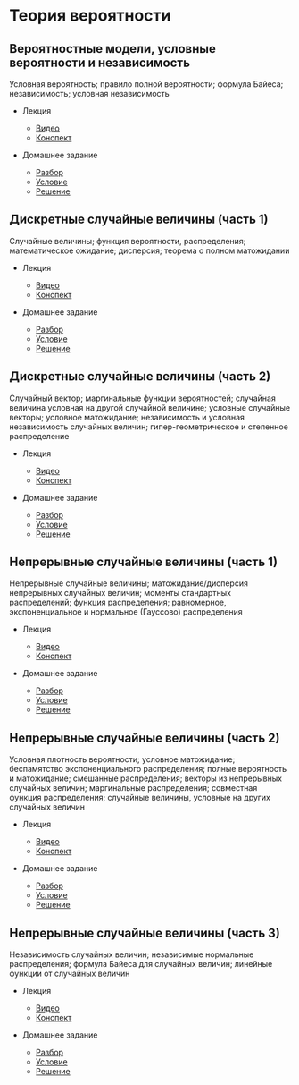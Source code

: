 # Теория вероятности

## Вероятностные модели, условные вероятности и независимость

Условная вероятность; правило полной вероятности; формула Байеса; независимость; условная независимость

- Лекция
    - [Видео](https://www.youtube.com/watch?v=eTd8n_nItSs&list=PLB2iTb0TReMh2M1URpUmjK8AZE-lS5DA9&index=1)
    - [Конспект](https://github.com/aslastin/theory_of_probability/blob/main/lectures/lec1.pdf)

- Домашнее задание
    - [Разбор](https://www.youtube.com/watch?v=PIrpXJeLYhE&list=PLB2iTb0TReMh2M1URpUmjK8AZE-lS5DA9&index=5)
    - [Условие](https://github.com/aslastin/theory_of_probability/blob/main/hw-conditions/hw1.pdf)
    - [Решение](https://github.com/aslastin/theory_of_probability/blob/main/hw-solutions/hw1.pdf)


## Дискретные случайные величины (часть 1)

Случайные величины; функция вероятности, распределения; математическое ожидание; дисперсия; теорема о полном матожидании

- Лекция
    - [Видео](https://www.youtube.com/watch?v=x3KTIIH92yE&list=PLB2iTb0TReMh2M1URpUmjK8AZE-lS5DA9&index=3)
    - [Конспект](https://github.com/aslastin/theory_of_probability/blob/main/lectures/lec2.pdf)

- Домашнее задание
    - [Разбор](https://www.youtube.com/watch?v=q9BDxk19mr4&list=PLB2iTb0TReMh2M1URpUmjK8AZE-lS5DA9&index=7)
    - [Условие](https://github.com/aslastin/theory_of_probability/blob/main/hw-conditions/hw2.pdf)
    - [Решение](https://github.com/aslastin/theory_of_probability/blob/main/hw-solutions/hw2.pdf)


## Дискретные случайные величины (часть 2)

Случайный вектор; маргинальные функции вероятностей; случайная величина условная на другой случайной величине; условные случайные векторы; условное матожидание; независимость и условная независимость случайных величин; гипер-геометрическое и степенное распределение

- Лекция
    - [Видео](https://www.youtube.com/watch?v=8XPTVSrJ0IM&list=PLB2iTb0TReMh2M1URpUmjK8AZE-lS5DA9&index=6&t=3s)
    - [Конспект](https://github.com/aslastin/theory_of_probability/blob/main/lectures/lec3.pdf)

- Домашнее задание
    - [Разбор](https://www.youtube.com/watch?v=f6I_CgIqZec&list=PLB2iTb0TReMh2M1URpUmjK8AZE-lS5DA9&index=9)
    - [Условие](https://github.com/aslastin/theory_of_probability/blob/main/hw-conditions/hw3.pdf)
    - [Решение](https://github.com/aslastin/theory_of_probability/blob/main/hw-solutions/hw3.pdf)
    

## Непрерывные случайные величины (часть 1)

Непрерывные случайные величины; матожидание/дисперсия непрерывных случайных величин; моменты стандартных распределений; функция распределения; равномерное, экспоненциальное и нормальное (Гауссово) распределения

- Лекция
    - [Видео](https://www.youtube.com/watch?v=DM8BWbAlybs&list=PLB2iTb0TReMh2M1URpUmjK8AZE-lS5DA9&index=8)
    - [Конспект](https://github.com/aslastin/theory_of_probability/blob/main/lectures/lec4.pdf)

- Домашнее задание
    - [Разбор](https://www.youtube.com/watch?v=hdptcnB_FvE&list=PLB2iTb0TReMh2M1URpUmjK8AZE-lS5DA9&index=11)
    - [Условие](https://github.com/aslastin/theory_of_probability/blob/main/hw-conditions/hw4.pdf)
    - [Решение](https://github.com/aslastin/theory_of_probability/blob/main/hw-solutions/hw4.pdf)


## Непрерывные случайные величины (часть 2)

Условная плотность вероятности; условное матожидание; беспамятство экспоненциального распределения; полные вероятность и матожидание; смешанные распределения; векторы из непрерывных случайных величин; маргинальные распределения; совместная функция распределения; случайные величины, условные на других случайных величин

- Лекция
    - [Видео](https://www.youtube.com/watch?v=oCn_Utrfl8I&list=PLB2iTb0TReMh2M1URpUmjK8AZE-lS5DA9&index=10&t=1s)
    - [Конспект](https://github.com/aslastin/theory_of_probability/blob/main/lectures/lec5.pdf)

- Домашнее задание
    - [Разбор](https://www.youtube.com/watch?v=vWbK7jUzGTE&list=PLB2iTb0TReMh2M1URpUmjK8AZE-lS5DA9&index=14)
    - [Условие](https://github.com/aslastin/theory_of_probability/blob/main/hw-conditions/hw5.pdf)
    - [Решение](https://github.com/aslastin/theory_of_probability/blob/main/hw-solutions/hw5.pdf)


## Непрерывные случайные величины (часть 3)

Независимость случайных величин; независимые нормальные распределения; формула Байеса для случайных величин; линейные функции от случайных величин

- Лекция
    - [Видео](https://www.youtube.com/watch?v=47dphP4ep8w&list=PLB2iTb0TReMh2M1URpUmjK8AZE-lS5DA9&index=12)
    - [Конспект](https://github.com/aslastin/theory_of_probability/blob/main/lectures/lec6.pdf)

- Домашнее задание
    - [Разбор](https://www.youtube.com/watch?v=OXOc3a3o4wE&list=PLB2iTb0TReMh2M1URpUmjK8AZE-lS5DA9&index=16)
    - [Условие](https://github.com/aslastin/theory_of_probability/blob/main/hw-conditions/hw6.pdf)
    - [Решение](https://github.com/aslastin/theory_of_probability/blob/main/hw-solutions/hw6.pdf)